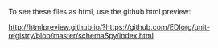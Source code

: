 To see these files as html, use the github html preview: 

http://htmlpreview.github.io/?https://github.com/EDIorg/unit-registry/blob/master/schemaSpy/index.html
